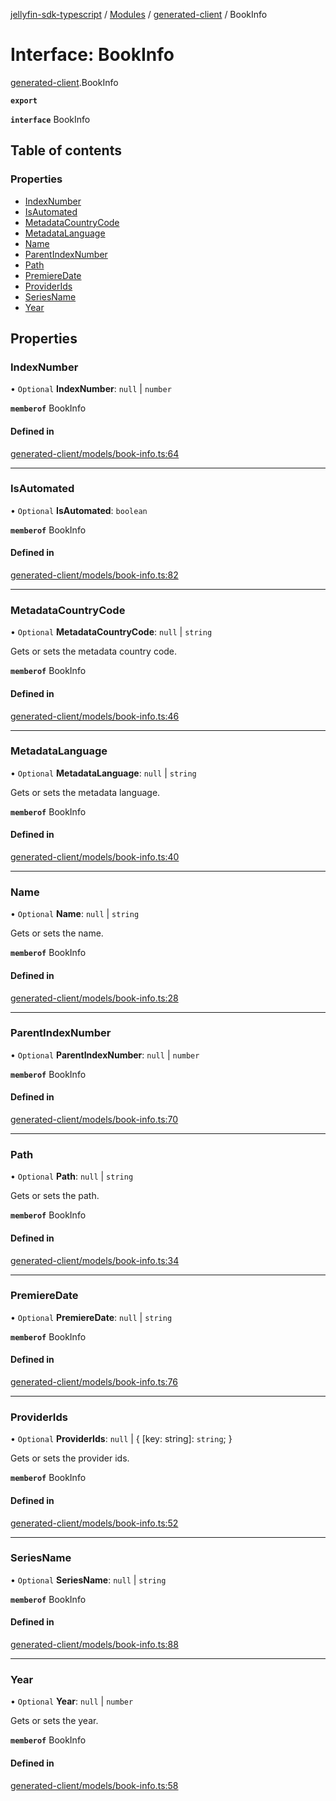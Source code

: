 [jellyfin-sdk-typescript](../README.md) / [Modules](../modules.md) / [generated-client](../modules/generated_client.md) / BookInfo

# Interface: BookInfo

[generated-client](../modules/generated_client.md).BookInfo

**`export`**

**`interface`** BookInfo

## Table of contents

### Properties

- [IndexNumber](generated_client.BookInfo.md#indexnumber)
- [IsAutomated](generated_client.BookInfo.md#isautomated)
- [MetadataCountryCode](generated_client.BookInfo.md#metadatacountrycode)
- [MetadataLanguage](generated_client.BookInfo.md#metadatalanguage)
- [Name](generated_client.BookInfo.md#name)
- [ParentIndexNumber](generated_client.BookInfo.md#parentindexnumber)
- [Path](generated_client.BookInfo.md#path)
- [PremiereDate](generated_client.BookInfo.md#premieredate)
- [ProviderIds](generated_client.BookInfo.md#providerids)
- [SeriesName](generated_client.BookInfo.md#seriesname)
- [Year](generated_client.BookInfo.md#year)

## Properties

### IndexNumber

• `Optional` **IndexNumber**: ``null`` \| `number`

**`memberof`** BookInfo

#### Defined in

[generated-client/models/book-info.ts:64](https://github.com/thornbill/jellyfin-sdk-typescript/blob/e4df7f8/src/generated-client/models/book-info.ts#L64)

___

### IsAutomated

• `Optional` **IsAutomated**: `boolean`

**`memberof`** BookInfo

#### Defined in

[generated-client/models/book-info.ts:82](https://github.com/thornbill/jellyfin-sdk-typescript/blob/e4df7f8/src/generated-client/models/book-info.ts#L82)

___

### MetadataCountryCode

• `Optional` **MetadataCountryCode**: ``null`` \| `string`

Gets or sets the metadata country code.

**`memberof`** BookInfo

#### Defined in

[generated-client/models/book-info.ts:46](https://github.com/thornbill/jellyfin-sdk-typescript/blob/e4df7f8/src/generated-client/models/book-info.ts#L46)

___

### MetadataLanguage

• `Optional` **MetadataLanguage**: ``null`` \| `string`

Gets or sets the metadata language.

**`memberof`** BookInfo

#### Defined in

[generated-client/models/book-info.ts:40](https://github.com/thornbill/jellyfin-sdk-typescript/blob/e4df7f8/src/generated-client/models/book-info.ts#L40)

___

### Name

• `Optional` **Name**: ``null`` \| `string`

Gets or sets the name.

**`memberof`** BookInfo

#### Defined in

[generated-client/models/book-info.ts:28](https://github.com/thornbill/jellyfin-sdk-typescript/blob/e4df7f8/src/generated-client/models/book-info.ts#L28)

___

### ParentIndexNumber

• `Optional` **ParentIndexNumber**: ``null`` \| `number`

**`memberof`** BookInfo

#### Defined in

[generated-client/models/book-info.ts:70](https://github.com/thornbill/jellyfin-sdk-typescript/blob/e4df7f8/src/generated-client/models/book-info.ts#L70)

___

### Path

• `Optional` **Path**: ``null`` \| `string`

Gets or sets the path.

**`memberof`** BookInfo

#### Defined in

[generated-client/models/book-info.ts:34](https://github.com/thornbill/jellyfin-sdk-typescript/blob/e4df7f8/src/generated-client/models/book-info.ts#L34)

___

### PremiereDate

• `Optional` **PremiereDate**: ``null`` \| `string`

**`memberof`** BookInfo

#### Defined in

[generated-client/models/book-info.ts:76](https://github.com/thornbill/jellyfin-sdk-typescript/blob/e4df7f8/src/generated-client/models/book-info.ts#L76)

___

### ProviderIds

• `Optional` **ProviderIds**: ``null`` \| { [key: string]: `string`;  }

Gets or sets the provider ids.

**`memberof`** BookInfo

#### Defined in

[generated-client/models/book-info.ts:52](https://github.com/thornbill/jellyfin-sdk-typescript/blob/e4df7f8/src/generated-client/models/book-info.ts#L52)

___

### SeriesName

• `Optional` **SeriesName**: ``null`` \| `string`

**`memberof`** BookInfo

#### Defined in

[generated-client/models/book-info.ts:88](https://github.com/thornbill/jellyfin-sdk-typescript/blob/e4df7f8/src/generated-client/models/book-info.ts#L88)

___

### Year

• `Optional` **Year**: ``null`` \| `number`

Gets or sets the year.

**`memberof`** BookInfo

#### Defined in

[generated-client/models/book-info.ts:58](https://github.com/thornbill/jellyfin-sdk-typescript/blob/e4df7f8/src/generated-client/models/book-info.ts#L58)
